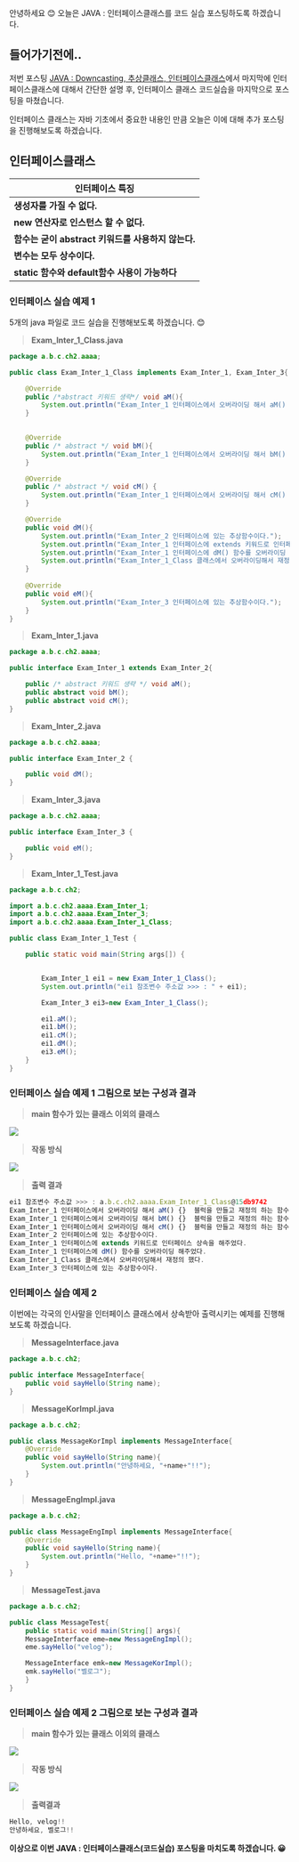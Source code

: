 안녕하세요 😊 오늘은 JAVA : 인터페이스클래스를 코드 실습 포스팅하도록 하겠습니다.

## 들어가기전에..

저번 포스팅 [JAVA : Downcasting, 추상클래스, 인터페이스클래스](https://velog.io/@yunyoseob/JAVA-Downcasting-%EC%B6%94%EC%83%81%ED%81%B4%EB%9E%98%EC%8A%A4-%EC%9D%B8%ED%84%B0%ED%8E%98%EC%9D%B4%EC%8A%A4%ED%81%B4%EB%9E%98%EC%8A%A4)에서 마지막에 인터페이스클래스에 대해서 간단한 설명 후, 인터페이스 클래스 코드실습을 마지막으로 포스팅을 마쳤습니다.

인터페이스 클래스는 자바 기초에서 중요한 내용인 만큼 오늘은 이에 대해 추가 포스팅을 진행해보도록 하겠습니다.

## 인터페이스클래스 

|인터페이스 특징|
|---|
|**생성자를 가질 수 없다.**|
|**new 연산자로 인스턴스 할 수 없다.**|
|**함수는 굳이 abstract 키워드를 사용하지 않는다.**|
|**변수는 모두 상수이다.**|
|**static 함수와 default함수 사용이 가능하다**|

### 인터페이스 실습 예제 1

5개의 java 파일로 코드 실습을 진행해보도록 하겠습니다. 😊

> **Exam_Inter_1_Class.java**

```java
package a.b.c.ch2.aaaa;

public class Exam_Inter_1_Class implements Exam_Inter_1, Exam_Inter_3{

	@Override
	public /*abstract 키워드 생략*/ void aM(){
		System.out.println("Exam_Inter_1 인터페이스에서 오버라이딩 해서 aM() {}  블럭을 만들고 재정의 하는 함수이다.");				
	}

	
	@Override
	public /* abstract */ void bM(){
		System.out.println("Exam_Inter_1 인터페이스에서 오버라이딩 해서 bM() {}  블럭을 만들고 재정의 하는 함수이다.");		
	}

	@Override
	public /* abstract */ void cM() {
		System.out.println("Exam_Inter_1 인터페이스에서 오버라이딩 해서 cM() {}  블럭을 만들고 재정의 하는 함수이다.");
	}

	@Override
	public void dM(){
		System.out.println("Exam_Inter_2 인터페이스에 있는 추상함수이다.");
		System.out.println("Exam_Inter_1 인터페이스에 extends 키워드로 인터페이스 상속을 해주었다.");
		System.out.println("Exam_Inter_1 인터페이스에 dM() 함수를 오버라이딩 해주었다.");
		System.out.println("Exam_Inter_1_Class 클래스에서 오버라이딩해서 재정의 했다.");
	}
	
	@Override
	public void eM(){
		System.out.println("Exam_Inter_3 인터페이스에 있는 추상함수이다.");
	}
}
```

> **Exam_Inter_1.java**

```java
package a.b.c.ch2.aaaa;

public interface Exam_Inter_1 extends Exam_Inter_2{

	public /* abstract 키워드 생략 */ void aM();
	public abstract void bM();
	public abstract void cM();
}
```
> **Exam_Inter_2.java**

```java
package a.b.c.ch2.aaaa;

public interface Exam_Inter_2 {

	public void dM();
}
```

> **Exam_Inter_3.java**

```java
package a.b.c.ch2.aaaa;

public interface Exam_Inter_3 {

	public void eM();
}
```

> **Exam_Inter_1_Test.java**

```java
package a.b.c.ch2;

import a.b.c.ch2.aaaa.Exam_Inter_1;
import a.b.c.ch2.aaaa.Exam_Inter_3;
import a.b.c.ch2.aaaa.Exam_Inter_1_Class;

public class Exam_Inter_1_Test {

	public static void main(String args[]) {


		Exam_Inter_1 ei1 = new Exam_Inter_1_Class();
		System.out.println("ei1 참조변수 주소값 >>> : " + ei1);

		Exam_Inter_3 ei3=new Exam_Inter_1_Class();

		ei1.aM();
		ei1.bM();
		ei1.cM();
		ei1.dM();
		ei3.eM();
	}
}
```

### 인터페이스 실습 예제 1 그림으로 보는 구성과 결과

> **main 함수가 있는 클래스 이외의 클래스**

![](https://images.velog.io/images/yunyoseob/post/b3ab40f3-509e-4419-abba-2cec715496ef/image.png)

> **작동 방식**

![](https://images.velog.io/images/yunyoseob/post/b5c61e69-8b11-4e0e-bc05-5b5e9d67e8d2/image.png)

> **출력 결과**

```javascript
ei1 참조변수 주소값 >>> : a.b.c.ch2.aaaa.Exam_Inter_1_Class@15db9742
Exam_Inter_1 인터페이스에서 오버라이딩 해서 aM() {}  블럭을 만들고 재정의 하는 함수이다.
Exam_Inter_1 인터페이스에서 오버라이딩 해서 bM() {}  블럭을 만들고 재정의 하는 함수이다.
Exam_Inter_1 인터페이스에서 오버라이딩 해서 cM() {}  블럭을 만들고 재정의 하는 함수이다.
Exam_Inter_2 인터페이스에 있는 추상함수이다.
Exam_Inter_1 인터페이스에 extends 키워드로 인터페이스 상속을 해주었다.
Exam_Inter_1 인터페이스에 dM() 함수를 오버라이딩 해주었다.
Exam_Inter_1_Class 클래스에서 오버라이딩해서 재정의 했다.
Exam_Inter_3 인터페이스에 있는 추상함수이다.
```

### 인터페이스 실습 예제 2

이번에는 각국의 인사말을 인터페이스 클래스에서 상속받아 출력시키는 예제를 진행해보도록 하겠습니다.

> **MessageInterface.java**

```java
package a.b.c.ch2;

public interface MessageInterface{
	public void sayHello(String name);
} 
```

> **MessageKorImpl.java**

```java
package a.b.c.ch2;

public class MessageKorImpl implements MessageInterface{
	@Override
	public void sayHello(String name){
		System.out.println("안녕하세요, "+name+"!!");
	}
} 
```

> **MessageEngImpl.java**

```java
package a.b.c.ch2;

public class MessageEngImpl implements MessageInterface{
	@Override
	public void sayHello(String name){
		System.out.println("Hello, "+name+"!!");	
	}
}
```

> **MessageTest.java**

```java
package a.b.c.ch2;

public class MessageTest{
	public static void main(String[] args){
	MessageInterface eme=new MessageEngImpl();
	eme.sayHello("velog");

	MessageInterface emk=new MessageKorImpl();
	emk.sayHello("벨로그");
	}
}
```

### 인터페이스 실습 예제 2 그림으로 보는 구성과 결과

> **main 함수가 있는 클래스 이외의 클래스**

![](https://images.velog.io/images/yunyoseob/post/d65745e4-7cf9-40bf-ad1e-d0717848ed48/image.png)

> **작동 방식**

![](https://images.velog.io/images/yunyoseob/post/4470c48d-998b-4c12-9794-d3ce1ec56a9f/image.png)

> **출력결과**

```javascript
Hello, velog!!
안녕하세요, 벨로그!!
```

**이상으로 이번 JAVA : 인터페이스클래스(코드실습) 포스팅을 마치도록 하겠습니다. 😀**

